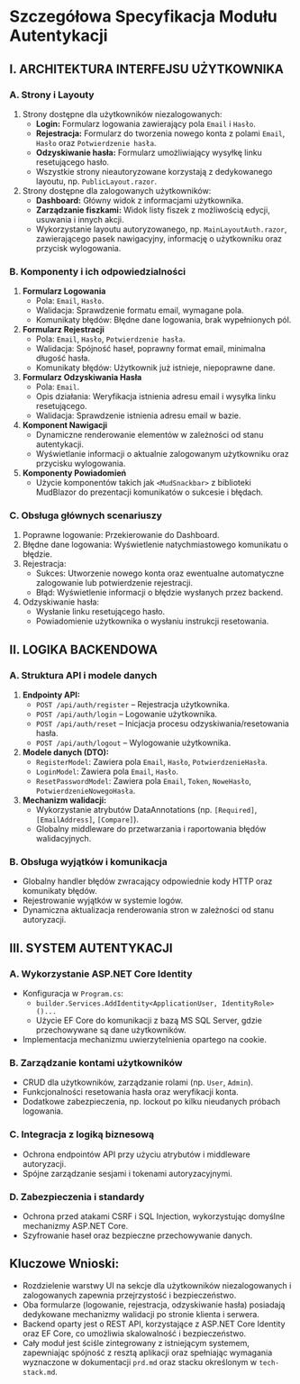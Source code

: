 # Szczegółowa Specyfikacja Modułu Autentykacji

## I. ARCHITEKTURA INTERFEJSU UŻYTKOWNIKA

### A. Strony i Layouty
1. Strony dostępne dla użytkowników niezalogowanych:
   - **Login:** Formularz logowania zawierający pola `Email` i `Hasło`.
   - **Rejestracja:** Formularz do tworzenia nowego konta z polami `Email`, `Hasło` oraz `Potwierdzenie hasła`.
   - **Odzyskiwanie hasła:** Formularz umożliwiający wysyłkę linku resetującego hasło.
   - Wszystkie strony nieautoryzowane korzystają z dedykowanego layoutu, np. `PublicLayout.razor`.
2. Strony dostępne dla zalogowanych użytkowników:
   - **Dashboard:** Główny widok z informacjami użytkownika.
   - **Zarządzanie fiszkami:** Widok listy fiszek z możliwością edycji, usuwania i innych akcji.
   - Wykorzystanie layoutu autoryzowanego, np. `MainLayoutAuth.razor`, zawierającego pasek nawigacyjny, informację o użytkowniku oraz przycisk wylogowania.

### B. Komponenty i ich odpowiedzialności
1. **Formularz Logowania**
   - Pola: `Email`, `Hasło`.
   - Walidacja: Sprawdzenie formatu email, wymagane pola.
   - Komunikaty błędów: Błędne dane logowania, brak wypełnionych pól.
2. **Formularz Rejestracji**
   - Pola: `Email`, `Hasło`, `Potwierdzenie hasła`.
   - Walidacja: Spójność haseł, poprawny format email, minimalna długość hasła.
   - Komunikaty błędów: Użytkownik już istnieje, niepoprawne dane.
3. **Formularz Odzyskiwania Hasła**
   - Pola: `Email`.
   - Opis działania: Weryfikacja istnienia adresu email i wysyłka linku resetującego.
   - Walidacja: Sprawdzenie istnienia adresu email w bazie.
4. **Komponent Nawigacji**
   - Dynamiczne renderowanie elementów w zależności od stanu autentykacji.
   - Wyświetlanie informacji o aktualnie zalogowanym użytkowniku oraz przycisku wylogowania.
5. **Komponenty Powiadomień**
   - Użycie komponentów takich jak `<MudSnackbar>` z biblioteki MudBlazor do prezentacji komunikatów o sukcesie i błędach.

### C. Obsługa głównych scenariuszy
1. Poprawne logowanie: Przekierowanie do Dashboard.
2. Błędne dane logowania: Wyświetlenie natychmiastowego komunikatu o błędzie.
3. Rejestracja:
   - Sukces: Utworzenie nowego konta oraz ewentualne automatyczne zalogowanie lub potwierdzenie rejestracji.
   - Błąd: Wyświetlenie informacji o błędzie wysłanych przez backend.
4. Odzyskiwanie hasła:
   - Wysłanie linku resetującego hasło.
   - Powiadomienie użytkownika o wysłaniu instrukcji resetowania.

## II. LOGIKA BACKENDOWA

### A. Struktura API i modele danych
1. **Endpointy API:**
   - `POST /api/auth/register` – Rejestracja użytkownika.
   - `POST /api/auth/login` – Logowanie użytkownika.
   - `POST /api/auth/reset` – Inicjacja procesu odzyskiwania/resetowania hasła.
   - `POST /api/auth/logout` – Wylogowanie użytkownika.
2. **Modele danych (DTO):**
   - `RegisterModel`: Zawiera pola `Email`, `Hasło`, `PotwierdzenieHasła`.
   - `LoginModel`: Zawiera pola `Email`, `Hasło`.
   - `ResetPasswordModel`: Zawiera pola `Email`, `Token`, `NoweHasło`, `PotwierdzenieNowegoHasła`.
3. **Mechanizm walidacji:**
   - Wykorzystanie atrybutów DataAnnotations (np. `[Required]`, `[EmailAddress]`, `[Compare]`).
   - Globalny middleware do przetwarzania i raportowania błędów walidacyjnych.

### B. Obsługa wyjątków i komunikacja
- Globalny handler błędów zwracający odpowiednie kody HTTP oraz komunikaty błędów.
- Rejestrowanie wyjątków w systemie logów.
- Dynamiczna aktualizacja renderowania stron w zależności od stanu autoryzacji.

## III. SYSTEM AUTENTYKACJI

### A. Wykorzystanie ASP.NET Core Identity
- Konfiguracja w `Program.cs`:
  - `builder.Services.AddIdentity<ApplicationUser, IdentityRole>()...`
  - Użycie EF Core do komunikacji z bazą MS SQL Server, gdzie przechowywane są dane użytkowników.
- Implementacja mechanizmu uwierzytelnienia opartego na cookie.

### B. Zarządzanie kontami użytkowników
- CRUD dla użytkowników, zarządzanie rolami (np. `User`, `Admin`).
- Funkcjonalności resetowania hasła oraz weryfikacji konta.
- Dodatkowe zabezpieczenia, np. lockout po kilku nieudanych próbach logowania.

### C. Integracja z logiką biznesową
- Ochrona endpointów API przy użyciu atrybutów i middleware autoryzacji.
- Spójne zarządzanie sesjami i tokenami autoryzacyjnymi.

### D. Zabezpieczenia i standardy
- Ochrona przed atakami CSRF i SQL Injection, wykorzystując domyślne mechanizmy ASP.NET Core.
- Szyfrowanie haseł oraz bezpieczne przechowywanie danych.

## Kluczowe Wnioski:
- Rozdzielenie warstwy UI na sekcje dla użytkowników niezalogowanych i zalogowanych zapewnia przejrzystość i bezpieczeństwo.
- Oba formularze (logowanie, rejestracja, odzyskiwanie hasła) posiadają dedykowane mechanizmy walidacji po stronie klienta i serwera.
- Backend oparty jest o REST API, korzystające z ASP.NET Core Identity oraz EF Core, co umożliwia skalowalność i bezpieczeństwo.
- Cały moduł jest ściśle zintegrowany z istniejącym systemem, zapewniając spójność z resztą aplikacji oraz spełniając wymagania wyznaczone w dokumentacji `prd.md` oraz stacku określonym w `tech-stack.md`.
